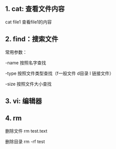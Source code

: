 ## 1. cat:  查看文件内容

   cat file1 查看file1的内容

## 2. find：搜索文件

常用参数：

-name 按照名字查找

-type 按照文件类型查找（f一般文件 d目录 l 链接文件）

-size 按照文件大小查找

## 3. vi: 编辑器

## 4. rm

删除文件  rm test.text

删除目录  rm -rf test

